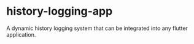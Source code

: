 # history-logging-app
A dynamic history logging system that can be integrated into any flutter application.
